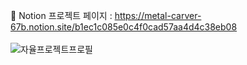💌 Notion 프로젝트 페이지 : https://metal-carver-67b.notion.site/b1ec1c085e0c4f0cad57aa4d4c38eb08 <br>
<br>
![자율프로젝트프로필](https://user-images.githubusercontent.com/86208370/212242185-8852a002-2279-434b-a0de-7a18fbd36acc.png)
